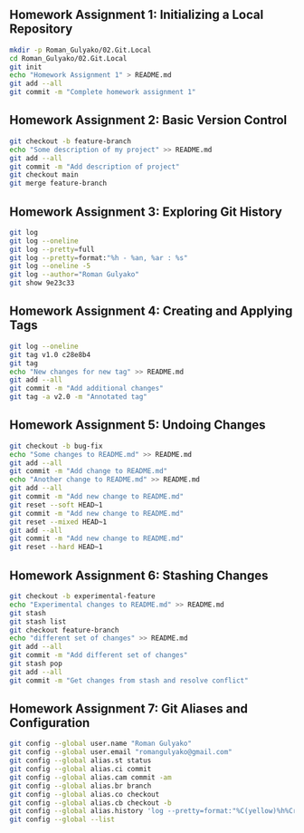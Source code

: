 ## Homework Assignment 1: Initializing a Local Repository
```bash
mkdir -p Roman_Gulyako/02.Git.Local
cd Roman_Gulyako/02.Git.Local
git init
echo "Homework Assignment 1" > README.md
git add --all
git commit -m "Complete homework assignment 1"
```

## Homework Assignment 2: Basic Version Control
```bash
git checkout -b feature-branch
echo "Some description of my project" >> README.md
git add --all
git commit -m "Add description of project"
git checkout main
git merge feature-branch
```

## Homework Assignment 3: Exploring Git History
```bash
git log
git log --oneline
git log --pretty=full
git log --pretty=format:"%h - %an, %ar : %s"
git log --oneline -5
git log --author="Roman Gulyako"
git show 9e23c33
```

## Homework Assignment 4: Creating and Applying Tags
```bash
git log --oneline
git tag v1.0 c28e8b4
git tag
echo "New changes for new tag" >> README.md
git add --all
git commit -m "Add additional changes"
git tag -a v2.0 -m "Annotated tag"
```

## Homework Assignment 5: Undoing Changes
```bash
git checkout -b bug-fix
echo "Some changes to README.md" >> README.md
git add --all
git commit -m "Add change to README.md"
echo "Another change to README.md" >> README.md
git add --all
git commit -m "Add new change to README.md"
git reset --soft HEAD~1
git commit -m "Add new change to README.md"
git reset --mixed HEAD~1
git add --all
git commit -m "Add new change to README.md"
git reset --hard HEAD~1
```

## Homework Assignment 6: Stashing Changes
```bash
git checkout -b experimental-feature
echo "Experimental changes to README.md" >> README.md
git stash
git stash list
git checkout feature-branch
echo "different set of changes" >> README.md
git add --all
git commit -m "Add different set of changes"
git stash pop
git add --all
git commit -m "Get changes from stash and resolve conflict"
```

## Homework Assignment 7: Git Aliases and Configuration
```bash
git config --global user.name "Roman Gulyako"
git config --global user.email "romangulyako@gmail.com"
git config --global alias.st status
git config --global alias.ci commit
git config --global alias.cam commit -am
git config --global alias.br branch
git config --global alias.co checkout
git config --global alias.cb checkout -b
git config --global alias.history 'log --pretty=format:"%C(yellow)%h%Creset %ad | %Cgreen%s%Creset %Cblue[%an]%Creset %C(red)%d%Creset" --date=short'
git config --global --list
```